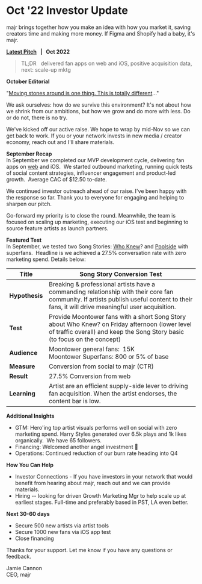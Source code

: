 # Oct '22 Investor Update 
majr brings together how you make an idea with how you market it, saving creators time and making more money. If Figma and Shopify had a baby, it's majr.

**[Latest Pitch](https://docsend.com/view/5fttu3jgdv2m2iez "https://docsend.com/view/5fttu3jgdv2m2iez")   |   Oct 2022**

>TL;DR   delivered fan apps on web and iOS, positive acquisition data, next: scale-up mktg  

**October Editorial**

"[Moving stones around is one thing. This is totally different](https://www.youtube.com/watch?v=E3-CpzZJl8w "https://www.youtube.com/watch?v=E3-CpzZJl8w")..."

We ask ourselves: how do we survive this environment? It's not about how we shrink from our ambitions, but how we grow and do more with less. Do or do not, there is no try. 

We've kicked off our active raise. We hope to wrap by mid-Nov so we can get back to work. If you or your network invests in new media / creator economy, reach out and I'll share materials.

**September Recap**\
In September we completed our MVP development cycle, delivering fan apps on [web](https://majr.app/harry-styles "https://majr.app/harry-styles") and iOS.  We started outbound marketing, running quick tests of social content strategies, influencer engagement and product-led growth.  Average CAC of $12.50 to-date.

We continued investor outreach ahead of our raise. I've been happy with the response so far. Thank you to everyone for engaging and helping to sharpen our pitch.

Go-forward my priority is to close the round. Meanwhile, the team is focused on scaling up marketing, executing our iOS test and beginning to source feature artists as launch partners.   

**Featured Test**\
In September, we tested two Song Stories: [Who Knew](https://majr.app/moontower/who-knew "https://majr.app/moontower/who-knew")? and [Poolside](https://majr.app/moontower/poolside "https://majr.app/moontower/poolside") with superfans.  Headline is we achieved a 27.5% conversation rate with zero marketing spend. Details below:<BR>
  
  | Title | Song Story Conversion Test |
|----------------|--------------|
| **Hypothesis**       | Breaking & professional artists have a commanding relationship with their core fan community. If artists publish useful content to their fans, it will drive meaningful user acquisition.         |
| **Test**     | Provide Moontower fans with a short Song Story about Who Knew? on Friday afternoon (lower level of traffic overall)  and keep the Song Story basic (to focus on the concept) |
| **Audience**           | Moontower general fans:  15K<BR>Moontower Superfans: 800 or 5% of base            |
| **Measure**           | Conversion from social to majr (CTR)              |
| **Result**           |      27.5% Conversion from web       |
| **Learning**           |  Artist are an efficient supply-side lever to driving fan acquisition. When the artist endorses, the content bar is low.|
  

**Additional Insights**
-  GTM: Hero'ing top artist visuals performs well on social with zero marketing spend. Harry Styles generated over 6.5k plays and 1k likes organically.  We have 65 followers. 
-  Financing: Welcomed another angel investment 🚀
-  Operations: Continued reduction of our burn rate heading into Q4 

**How You Can Help**
-   Investor Connections - If you have investors in your network that would benefit from hearing about majr, reach out and we can provide materials.    
-   Hiring -- looking for driven Growth Marketing Mgr to help scale up at earliest stages. Full-time and preferably based in PST, LA even better. 

**Next 30-60 days**
-   Secure 500 new artists via artist tools 
-   Secure 1000 new fans via iOS app test 
-   Close financing  

Thanks for your support. Let me know if you have any questions or feedback. 

Jamie Cannon\
CEO, majr
